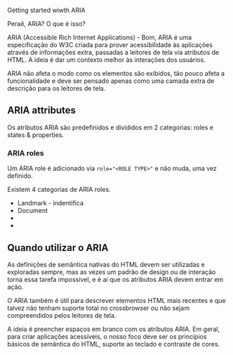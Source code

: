 Getting started wiwth ARIA

Peraê, ARIA? O que é isso?

ARIA (Accessible Rich Internet Applications) - Bom, ARIA é uma especificação do W3C criada para prover acessibilidade às aplicações através de informações extra, passadas a leitores de tela via atributos de HTML. A ideia é dar um contexto melhor às interações dos usuários.

ARIA não afeta o modo como os elementos são exibidos, tão pouco afeta a funcionalidade e deve ser pensado apenas como uma camada extra de descrição para os leitores de tela.

## ARIA attributes

Os atributos ARIA são predefinidos e divididos em 2 categorias: roles e states & properties.

### ARIA roles

Um ARIA role é adicionado via `role="<ROLE TYPE>"` e não muda, uma vez definido.

Existem 4 categorias de ARIA roles.

- Landmark - indentifica
- Document
-
-

## Quando utilizar o ARIA

As definições de semântica nativas do HTML devem ser utilizadas e exploradas sempre, mas as vezes um padrão de design ou de interação torna essa tarefa impossível, e é aí que os atributos ARIA devem entrar em ação.

O ARIA também é útil para descrever elementos HTML mais recentes e que talvez não tenham suporte total no crossbrowser ou não sejam compreendidos pelos leitores de tela.

A ideia é preencher espaços em branco com os atributos ARIA. Em geral, para criar aplicações acessíveis, o nosso foco deve ser os princípios básicos de semântica do HTML, suporte ao teclado e contraste de cores.
